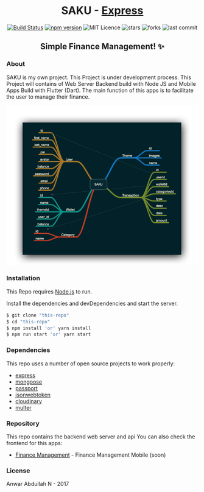 <div align="center">

# SAKU - [Express](https://www.npmjs.com/package/express)
[![Build Status](https://travis-ci.org/joemccann/dillinger.svg?branch=master)](https://travis-ci.org/joemccann/dillinger) [![npm version](https://img.shields.io/npm/v/react.svg?style=flat)](https://www.npmjs.com/package/react) ![MIT Licence](https://badges.frapsoft.com/os/mit/mit.svg?v=103) ![stars](https://badgen.net/github/stars/anwarabdullahn/saku-backend) ![forks](https://badgen.net/github/forks/anwarabdullahn/saku-backend)
![last commit](https://badgen.net/github/last-commit/anwarabdullahn/saku-backend)

## Simple Finance Management!  ✨


<div align="left">

### About
SAKU is my own project. This Project is under development process. This Project will contains of Web Server Backend build with Node JS and Mobile Apps Build with Flutter (Dart). The main function of this apps is to facilitate the user to manage their finance.

</div>

![header pics](assets/preview.png)

</div>

### Installation
This Repo requires [Node.js](https://nodejs.org/) to run.

Install the dependencies and devDependencies and start the server.

```sh
$ git clone "this-repo"
$ cd "this-repo"
$ npm install 'or' yarn install
$ npm run start 'or' yarn start
```

### Dependencies
This repo uses a number of open source projects to work properly:
* [express](https://www.npmjs.com/package/express)
* [mongoose](https://www.npmjs.com/package/mongoose)
* [passport](https://www.npmjs.com/package/passport)
* [jsonwebtoken](https://www.npmjs.com/package/jsonwebtoken)
* [cloudinary](https://www.npmjs.com/package/cloudinary)
* [multer](https://www.npmjs.com/package/multer)

### Repository
This repo contains the backend web server and api
You can also check the frontend for this apps:
  * [Finance Management]() - Finance Management Mobile (soon)

### License
Anwar Abdullah N - 2017
